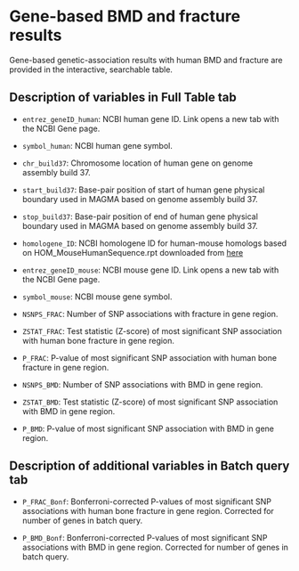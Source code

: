 # Gene-based BMD and fracture results

Gene-based genetic-association results with human BMD and fracture are provided in the interactive, searchable table.

## Description of variables in Full Table tab

+ `entrez_geneID_human`: NCBI human gene ID. Link opens a new tab with the NCBI Gene page.

+ `symbol_human`: NCBI human gene symbol.

+ `chr_build37`: Chromosome location of human gene on genome assembly build 37.

+ `start_build37`: Base-pair position of start of human gene physical boundary used in MAGMA based on genome assembly build 37.

+ `stop_build37`: Base-pair position of end of human gene physical boundary used in MAGMA based on genome assembly build 37.

+ `homologene_ID`: NCBI homologene ID for human-mouse homologs based on HOM_MouseHumanSequence.rpt downloaded from [here](http://www.informatics.jax.org/downloads/reports/index.html#homology)

+ `entrez_geneID_mouse`: NCBI mouse gene ID. Link opens a new tab with the NCBI Gene page.

+ `symbol_mouse`: NCBI mouse gene symbol.

+ `NSNPS_FRAC`: Number of SNP associations with fracture in gene region.

+ `ZSTAT_FRAC`: Test statistic (Z-score) of most significant SNP association with human bone fracture in gene region.

+ `P_FRAC`: P-value of most significant SNP association with human bone fracture in gene region.

+ `NSNPS_BMD`: Number of SNP associations with BMD in gene region.

+ `ZSTAT_BMD`: Test statistic (Z-score) of most significant SNP association with BMD in gene region.

+ `P_BMD`: P-value of most significant SNP association with BMD in gene region.

## Description of additional variables in Batch query tab

+ `P_FRAC_Bonf`: Bonferroni-corrected P-values of most significant SNP associations with human bone fracture in gene region. Corrected for number of genes in batch query.

+ `P_BMD_Bonf`: Bonferroni-corrected P-values of most significant SNP associations with BMD in gene region. Corrected for number of genes in batch query.

